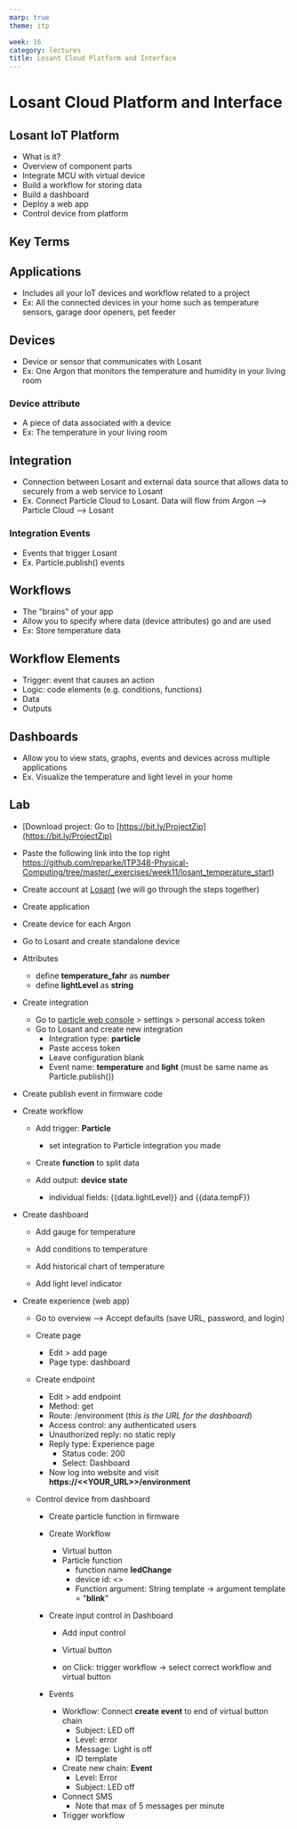 ```yaml
---
marp: true
theme: itp

week: 16
category: lectures
title: Losant Cloud Platform and Interface
---
```


<!-- headingDivider: 2 -->

# Losant Cloud Platform and Interface

## Losant IoT Platform

* What is it? 
* Overview of component parts
* Integrate MCU with virtual device
* Build a workflow for storing data
* Build a dashboard
* Deploy a web app
* Control device from platform



## Key Terms

## Applications

* Includes all your IoT devices and workflow related to a project
* Ex: All the connected devices in your home such as temperature sensors, garage door openers, pet feeder

## Devices

* Device or sensor that communicates with Losant
* Ex: One Argon that monitors the temperature and humidity in your living room

### Device attribute

* A piece of data associated with a device
* Ex: The temperature in your living room

## Integration

* Connection between Losant and external data source that allows data to securely from a web service to Losant
* Ex. Connect Particle Cloud to Losant. Data will flow from Argon --> Particle Cloud --> Losant

### Integration Events

* Events that trigger Losant
* Ex. Particle.publish() events

## Workflows

* The "brains" of your app
* Allow you to specify where data (device attributes) go and are used
* Ex: Store temperature data

## Workflow Elements

* Trigger: event that causes an action
* Logic: code elements (e.g. conditions, functions)
* Data
* Outputs

## Dashboards

* Allow you to view stats, graphs, events and devices across multiple applications
* Ex. Visualize the temperature and light level in your home 

## Lab

* [Download project: Go to [https://bit.ly/ProjectZip](https://bit.ly/ProjectZip)

* Paste the following link into the top right
  https://github.com/reparke/ITP348-Physical-Computing/tree/master/_exercises/week11/losant_temperature_start) 

* Create account at [Losant](https://accounts.losant.com/signin) (we will go through the steps together)

* Create application 
  <!-- up to 20 in free version-->

* Create device for each Argon
<!-- 
  Go to Particle console > select device > copy device id (if multiple devices) -->
  
  * Go to Losant and create standalone device 
    <!-- For tag: particle_device_id = <<ID>> (if multiple devices) -->
  * Attributes
    * define **temperature_fahr** as **number**
    * define **lightLevel** as **string**
  
* Create integration

  * Go to [particle web console](https://build.particle.io/build/new) > settings > personal access token
  * Go to Losant and create new integration
    * Integration type: **particle**
    * Paste access token
    * Leave configuration blank
    * Event name: **temperature** and **light** (must be same name as Particle.publish())

* Create publish event in firmware code

  <!-- Particle.publish("readings", String(f, 1) + ":" + lightLevel); -->

* Create workflow

  * Add trigger: **Particle**
    
    * set integration to Particle integration you made
      <!--Need to extract data from payload  so connect debug node and demonstrate-->
    
  * Create **function** to split data
  
    <!--var elements = payload.data.data.split(":");
    payload.data.tempF = elements[0];
    payload.data.light = elements[1]; -->
  
  * Add output: **device state**
    
    * individual fields: {{data.lightLevel}} and {{data.tempF}}
  
* Create dashboard

  * Add gauge for temperature
    <!--Live stream; 
    Gauge: Thermometer range 60-100; 
    Precision: Floating point 1 digit-->

  * Add conditions to temperature

    <!-- set color to green; set condition {{value}} > 76 is red; set condition {{value}} > 74 is yellow -->

  * Add historical chart of temperature

  * Add light level indicator

* Create experience (web app)

  * Go to overview --> Accept defaults (save URL, password, and login)
  * Create page
    * Edit > add page
    * Page type: dashboard
  * Create endpoint
    * Edit > add endpoint
    * Method: get
    * Route: /environment (*this is the URL for the dashboard*)
    * Access control: any authenticated users
    * Unauthorized reply: no static reply
    * Reply type: Experience page
      * Status code: 200
      * Select: Dashboard
    * Now log into website and visit 
      **https://<<YOUR_URL>>/environment**
  * Control device from dashboard
    
    * Create particle function in firmware
      <!--int ledChange(String cmd)  -->
    
    * Create Workflow
    
      * Virtual button
      * Particle function
        * function name **ledChange**
        * device id: <<COPY FROM PARTICLE CONSOLE>>
        * Function argument: String template -> argument template = "**blink**"
    
    * Create input control in Dashboard
    
      * Add input control
    
      * Virtual button
    
      * on Click: trigger workflow -> select correct workflow and virtual button
    
        <!-- dropdown and text input is possible, but more complicated -->
    
    * Events
    
      * Workflow: Connect **create event** to end of virtual button chain
        * Subject: LED off
        * Level: error
        * Message: Light is off
        * ID template
      * Create new chain: **Event**
        * Level: Error
        * Subject: LED off
      * Connect SMS 
        * Note that max of 5 messages per minute
      * Trigger workflow
    
      

























